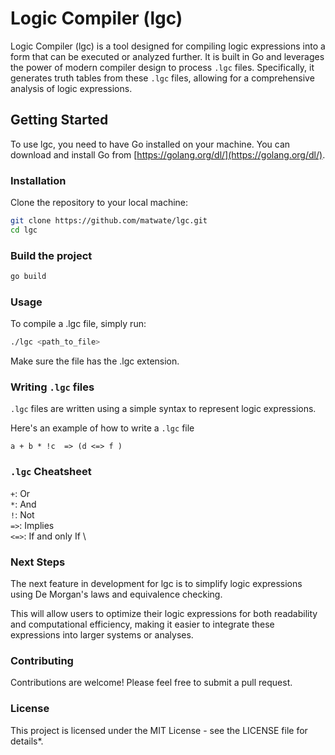 # Logic Compiler (lgc)

Logic Compiler (lgc) is a tool designed for compiling logic expressions into a form that can be executed or analyzed further. It is built in Go and leverages the power of modern compiler design to process `.lgc` files. Specifically, it generates truth tables from these `.lgc` files, allowing for a comprehensive analysis of logic expressions.

## Getting Started

To use lgc, you need to have Go installed on your machine. You can download and install Go from [https://golang.org/dl/](https://golang.org/dl/).

### Installation

Clone the repository to your local machine:

```sh
git clone https://github.com/matwate/lgc.git
cd lgc
```

### Build the project

```sh
go build 
```

### Usage

To compile a .lgc file, simply run:
```sh
./lgc <path_to_file>
```


Make sure the file has the .lgc extension.

### Writing `.lgc` files

`.lgc` files are written using a simple syntax to represent logic expressions.

Here's an example of how to write a `.lgc` file


```lgc
a + b * !c  => (d <=> f )
```
### `.lgc` Cheatsheet

`+`: Or \
`*`: And \
`!`: Not \
`=>`: Implies\
`<=>`: If and only If \


### Next Steps
The next feature in development for lgc is to simplify logic expressions using De Morgan's laws and equivalence checking.

This will allow users to optimize their logic expressions for both readability and computational efficiency, making it easier to integrate these expressions into larger systems or analyses.


### Contributing

Contributions are welcome! Please feel free to submit a pull request.

### License

This project is licensed under the MIT License - see the LICENSE file for details*.